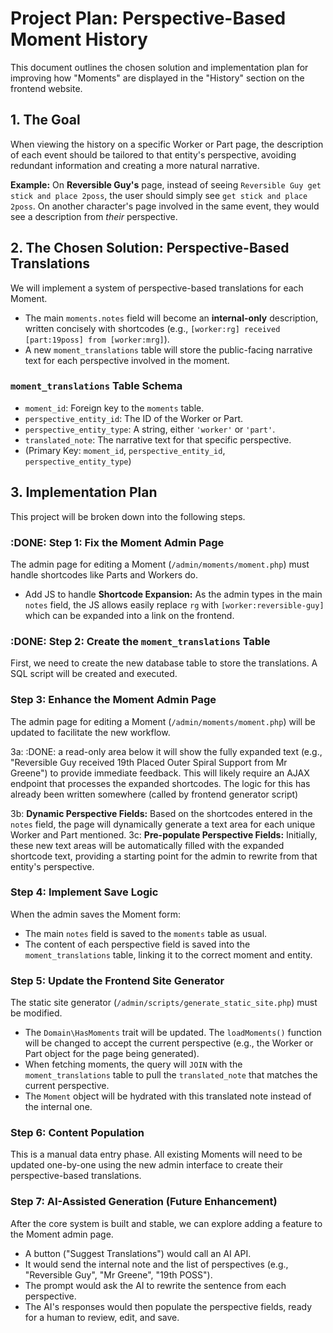 # Project Plan: Perspective-Based Moment History

This document outlines the chosen solution and implementation plan for improving how "Moments" are displayed in the "History" section on the frontend website.

## 1. The Goal

When viewing the history on a specific Worker or Part page, the description of each event should be tailored to that entity's perspective, avoiding redundant information and creating a more natural narrative.

**Example:** On **Reversible Guy's** page, instead of seeing `Reversible Guy get stick and place 2poss`, the user should simply see `get stick and place 2poss`. On another character's page involved in the same event, they would see a description from *their* perspective.

## 2. The Chosen Solution: Perspective-Based Translations

We will implement a system of perspective-based translations for each Moment.

*   The main `moments.notes` field will become an **internal-only** description, written concisely with shortcodes (e.g., `[worker:rg] received [part:19poss] from [worker:mrg]`).
*   A new `moment_translations` table will store the public-facing narrative text for each perspective involved in the moment.

### `moment_translations` Table Schema

*   `moment_id`: Foreign key to the `moments` table.
*   `perspective_entity_id`: The ID of the Worker or Part.
*   `perspective_entity_type`: A string, either `'worker'` or `'part'`.
*   `translated_note`: The narrative text for that specific perspective.
*   (Primary Key: `moment_id`, `perspective_entity_id`, `perspective_entity_type`)

## 3. Implementation Plan

This project will be broken down into the following steps.

### :DONE: Step 1: Fix the Moment Admin Page
The admin page for editing a Moment (`/admin/moments/moment.php`) must handle shortcodes like Parts and Workers do.

* Add JS to handle **Shortcode Expansion:** As the admin types in the main `notes` field, the JS allows easily replace `rg` with `[worker:reversible-guy]` which can be expanded into a link on the frontend.

### :DONE: Step 2: Create the `moment_translations` Table
First, we need to create the new database table to store the translations. A SQL script will be created and executed.

### Step 3: Enhance the Moment Admin Page
The admin page for editing a Moment (`/admin/moments/moment.php`) will be updated to facilitate the new workflow.

3a: :DONE: a read-only area below it will show the fully expanded text (e.g., "Reversible Guy received 19th Placed Outer Spiral Support from Mr Greene") to provide immediate feedback. This will likely require an AJAX endpoint that processes the expanded shortcodes.     The logic for this has already been written somewhere (called by frontend generator script)

3b: **Dynamic Perspective Fields:** Based on the shortcodes entered in the `notes` field, the page will dynamically generate a text area for each unique Worker and Part mentioned.
3c: **Pre-populate Perspective Fields:** Initially, these new text areas will be automatically filled with the expanded shortcode text, providing a starting point for the admin to rewrite from that entity's perspective.

### Step 4: Implement Save Logic
When the admin saves the Moment form:
*   The main `notes` field is saved to the `moments` table as usual.
*   The content of each perspective field is saved into the `moment_translations` table, linking it to the correct moment and entity.

### Step 5: Update the Frontend Site Generator
The static site generator (`/admin/scripts/generate_static_site.php`) must be modified.

*   The `Domain\HasMoments` trait will be updated. The `loadMoments()` function will be changed to accept the current perspective (e.g., the Worker or Part object for the page being generated).
*   When fetching moments, the query will `JOIN` with the `moment_translations` table to pull the `translated_note` that matches the current perspective.
*   The `Moment` object will be hydrated with this translated note instead of the internal one.

### Step 6: Content Population
This is a manual data entry phase. All existing Moments will need to be updated one-by-one using the new admin interface to create their perspective-based translations.

### Step 7: AI-Assisted Generation (Future Enhancement)
After the core system is built and stable, we can explore adding a feature to the Moment admin page.
*   A button ("Suggest Translations") would call an AI API.
*   It would send the internal note and the list of perspectives (e.g., "Reversible Guy", "Mr Greene", "19th POSS").
*   The prompt would ask the AI to rewrite the sentence from each perspective.
*   The AI's responses would then populate the perspective fields, ready for a human to review, edit, and save.
